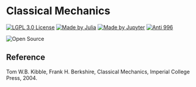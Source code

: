 # Classical Mechanics

[![LGPL 3.0 License](https://github.com/ConAntares/Temples/blob/master/Attachments/LicenseLGPL3.0.svg)](https://www.gnu.org/licenses/lgpl-3.0)
[![Made by Julia](https://github.com/ConAntares/Temples/blob/master/Attachments/MadebyJulia.svg)](https://julialang.org/)
[![Made by Jupyter](https://github.com/ConAntares/Temples/blob/master/Attachments/MadebyJupyter.svg)](https://jupyter.org/)
[![Anti 996](https://github.com/ConAntares/Temples/blob/master/Attachments/LinkNPL.svg)](https://996.icu)

![Open Source](https://github.com/ConAntares/Temples/blob/master/Attachments/OpenSource.svg)

## Reference

Tom W.B. Kibble, Frank H. Berkshire, Classical Mechanics, Imperial College Press, 2004.